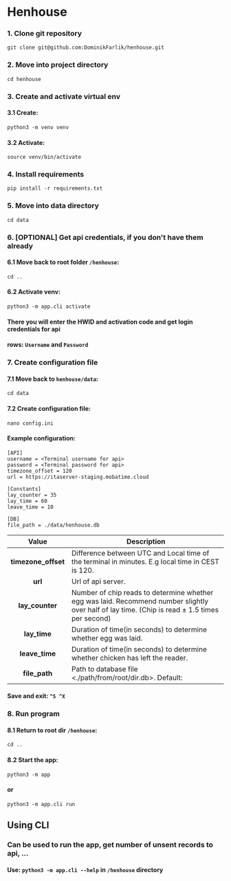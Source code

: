 # Henhouse

### 1. Clone git repository
`git clone git@github.com:DominikFarlik/henhouse.git`
### 2. Move into project directory
`cd henhouse`
### 3. Create and activate virtual env
#### 3.1 Create:
`python3 -m venv venv`
#### 3.2 Activate:
`source venv/bin/activate`
### 4. Install requirements
`pip install -r requirements.txt`
### 5. Move into data directory
`cd data`
### 6. [OPTIONAL] Get api credentials, if you don't have them already
#### 6.1 Move back to root folder `/henhouse`:
`cd ..`
#### 6.2 Activate venv:
`python3 -m app.cli activate`
#### There you will enter the HWID and activation code and get login credentials for api
#### rows: `Username` and `Password`
### 7. Create configuration file
#### 7.1 Move back to `henhouse/data`:
`cd data`
#### 7.2 Create configuration file:
`nano config.ini`
#### Example configuration:
```
[API]
username = <Terminal username for api>
password = <Terminal password for api>
timezone_offset = 120
url = https://itaserver-staging.mobatime.cloud

[Constants]
lay_counter = 35
lay_time = 60
leave_time = 10

[DB]
file_path = ./data/henhouse.db
```
|      **Value**      | Description                                                                                                                                    |
|:-------------------:|------------------------------------------------------------------------------------------------------------------------------------------------|
| **timezone_offset** | Difference between UTC and Local time of the terminal in minutes. E.g local time in CEST is 120.                                               |
|       **url**       | Url of api server.                                                                                                                             |
|   **lay_counter**   | Number of chip reads to determine whether egg was laid. Recommend number slightly over half of lay time. (Chip is read ± 1.5 times per second) |
|    **lay_time**     | Duration of time(in seconds) to determine whether egg was laid.                                                                                |
|   **leave_time**    | Duration of time(in seconds) to determine whether chicken has left the reader.                                                                 |
|    **file_path**    | Path to database file <./path/from/root/dir.db>. Default:                                                                                      |
#### Save and exit: `^S ^X`

### 8. Run program
#### 8.1 Return to root dir `/henhouse`:
`cd ..`
#### 8.2 Start the app:
`python3 -m app`
#### or
`python3 -m app.cli run`

## Using CLI
### Can be used to run the app, get number of unsent records to api, ...
#### Use: `python3 -m app.cli --help` in `/henhouse` directory


